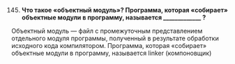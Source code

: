 145. **Что такое «объектный модуль»? Программа, которая «собирает» объектные модули в программу, называется _____________ ?**  

Объектный модуль — файл с промежуточным представлением отдельного модуля программы, полученный в результате обработки исходного кода компилятором.
Программа, которая «собирает» объектные модули в программу, называется linker (компоновщик)

